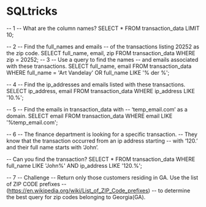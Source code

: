 # SQLtricks

-- 1
-- What are the column names?
SELECT *
FROM transaction_data
LIMIT 10;

-- 2
-- Find the full_names and emails
-- of the transactions listing 20252 as the zip code.
SELECT full_name, email, zip
FROM transaction_data
WHERE zip = 20252;
-- 3
-- Use a query to find the names 
-- and emails associated with these transactions.
SELECT full_name, email
FROM transaction_data
WHERE full_name = 'Art Vandelay'
   OR full_name LIKE '% der %';

-- 4
-- Find the ip_addresses and emails listed with these transactions.
SELECT ip_address, email
FROM transaction_data
WHERE ip_address LIKE '10.%';

-- 5
-- Find the emails in transaction_data with
-- ‘temp_email.com’ as a domain.
SELECT email
FROM transaction_data
WHERE email LIKE '%temp_email.com';

-- 6
-- The finance department is looking for a specific transaction. 
-- They know that the transaction occurred from an ip address starting 
-- with ‘120.’ and their full name starts with ‘John’.

-- Can you find the transaction?
SELECT *
FROM transaction_data
WHERE full_name LIKE 'John%'
  AND ip_address LIKE '120.%';

-- 7
-- Challenge
-- Return only those customers residing in GA. Use the list of ZIP CODE prefixes
-- (https://en.wikipedia.org/wiki/List_of_ZIP_Code_prefixes)
-- to determine the best query for zip codes belonging to Georgia(GA).
